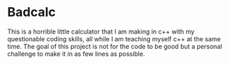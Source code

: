# Badcalc
This is a horrible little calculator that I am making in c++ with my questionable coding skills, all while I am teaching myself c++ at the same time. The goal of this project is not for the code to be good but a personal challenge to make it in as few lines as possible.
